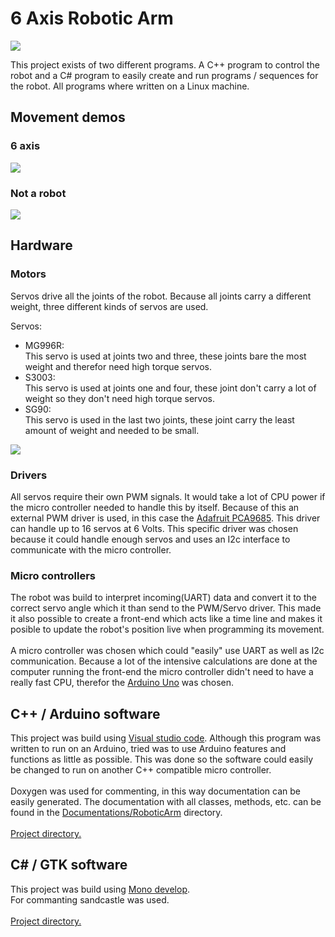 # 6 Axis Robotic Arm

![](https://github.com/Juulbl/6AxisRoboticArm/blob/master/media/images/RobotArmStage3-2.jpeg)

This project exists of two different programs. A C++ program to control the robot and a C# program to easily create and run programs / sequences for the robot. All programs where written on a Linux machine.


## Movement demos

### 6 axis
![](https://github.com/Juulbl/6AxisRoboticArm/blob/master/media/images/RobotArm6AxisDemo.gif)

### Not a robot
![](https://github.com/Juulbl/6AxisRoboticArm/blob/master/media/images/RobotArmNotARobot.gif)


## Hardware

### Motors

Servos drive all the joints of the robot. Because all joints carry a different weight, three different kinds of servos are used.

Servos:
- MG996R:<br/>This servo is used at joints two and three, these joints bare the most weight and therefor need high torque servos.
- S3003:<br/>This servo is used at joints one and four, these joint don't carry a lot of weight so they don't need high torque servos.
- SG90:<br/>This servo is used in the last two joints, these joint carry the least amount of weight and needed to be small.

![](https://github.com/Juulbl/6AxisRoboticArm/blob/master/media/images/RobotArmServos.jpeg)

### Drivers

All servos require their own PWM signals. It would take a lot of CPU power if the micro controller needed to handle this by itself. Because of this an external PWM driver is used, in this case the [Adafruit PCA9685](https://www.adafruit.com/product/815). This driver can handle up to 16 servos at 6 Volts. This specific driver was chosen because it could handle enough servos and uses an I2c interface to communicate with the micro controller.

### Micro controllers

The robot was build to interpret incoming(UART) data and convert it to the correct servo angle which it than send to the PWM/Servo driver. This made it also possible to create a front-end which acts like a time line and makes it posible to update the robot's position live when programming its movement.<br/><br/>A micro controller was chosen which could "easily" use UART as well as I2c communication. Because a lot of the intensive calculations are done at the computer running the front-end the micro controller didn't need to have a really fast CPU, therefor the [Arduino Uno](https://store.arduino.cc/arduino-uno-rev3) was chosen.

## C++ / Arduino software

This project was build using [Visual studio code](https://code.visualstudio.com/). Although this program was written to run on an Arduino, tried was to use Arduino features and functions as little as possible. This was done so the software could easily be changed to run on another C++ compatible micro controller.<br/><br/>Doxygen was used for commenting, in this way documentation can be easily generated. The documentation with all classes, methods, etc. can be found in the [Documentations/RoboticArm](https://github.com/Juulbl/6AxisRoboticArm/blob/master/Documentations/RoboticArm) directory.
<br/><br/>[Project directory.](https://github.com/Juulbl/6AxisRoboticArm/tree/master/RoboticArm)

## C# / GTK software

This project was build using [Mono develop](https://www.monodevelop.com/).<br/>For commanting sandcastle was used.
<br/><br/>[Project directory.](https://github.com/Juulbl/6AxisRoboticArm/tree/master/RobotInterface)
